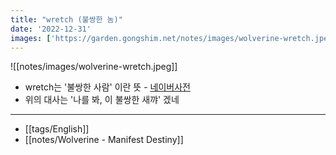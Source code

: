 ```yaml
---
title: "wretch (불쌍한 놈)"
date: '2022-12-31'
images: ['https://garden.gongshim.net/notes/images/wolverine-wretch.jpeg']
---
```

![[notes/images/wolverine-wretch.jpeg]]

- wretch는 '불쌍한 사람' 이란 뜻 - [네이버사전](https://en.dict.naver.com/#/entry/enko/a64019a6c4254112b89c44e31bab9cff)
- 위의 대사는 '나를 봐, 이 불쌍한 새꺄' 겠네
---
- [[tags/English]]
- [[notes/Wolverine - Manifest Destiny]]